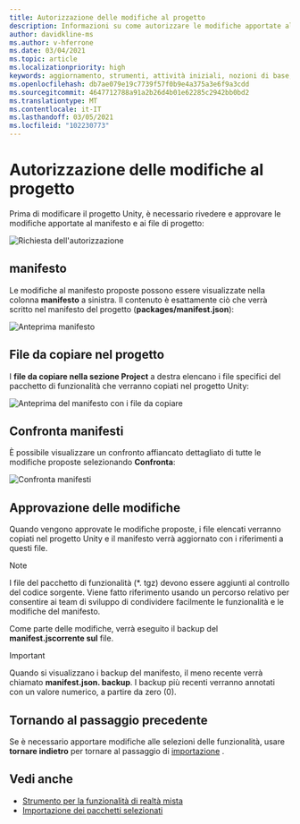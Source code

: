 ```yaml
---
title: Autorizzazione delle modifiche al progetto
description: Informazioni su come autorizzare le modifiche apportate al progetto lo strumento per lo sviluppo HoloLens e VR.
author: davidkline-ms
ms.author: v-hferrone
ms.date: 03/04/2021
ms.topic: article
ms.localizationpriority: high
keywords: aggiornamento, strumenti, attività iniziali, nozioni di base, unity, visual studio, toolkit, visore VR realtà mista, visore VR di windows mixed reality, visore per realtà virtuale, installazione, Windows, HoloLens, emulatore, unreal, openxr
ms.openlocfilehash: db7ae079e19c7739f57f0b9e4a375a3e6f9a3cdd
ms.sourcegitcommit: 4647712788a91a2b26d4b01e62285c2942bb0bd2
ms.translationtype: MT
ms.contentlocale: it-IT
ms.lasthandoff: 03/05/2021
ms.locfileid: "102230773"
---
```

# <a name="authorizing-project-changes"></a>Autorizzazione delle modifiche al progetto

Prima di modificare il progetto Unity, è necessario rivedere e approvare le modifiche apportate al manifesto e ai file di progetto:

![Richiesta dell'autorizzazione](images/FeatureToolApprovalRequest.png)

## <a name="manifest"></a>manifesto

Le modifiche al manifesto proposte possono essere visualizzate nella colonna **manifesto** a sinistra. Il contenuto è esattamente ciò che verrà scritto nel manifesto del progetto (**packages/manifest.json**):

![Anteprima manifesto](images/ManifestPreview.png)

## <a name="files-to-be-copied-into-the-project"></a>File da copiare nel progetto

I **file da copiare nella sezione Project** a destra elencano i file specifici del pacchetto di funzionalità che verranno copiati nel progetto Unity:

![Anteprima del manifesto con i file da copiare](images/FilesToCopy.png)

## <a name="compare-manifests"></a>Confronta manifesti

È possibile visualizzare un confronto affiancato dettagliato di tutte le modifiche proposte selezionando **Confronta**:

![Confronta manifesti](images/FeatureToolCompareManifest.png)

## <a name="approving-changes"></a>Approvazione delle modifiche

Quando vengono approvate le modifiche proposte, i file elencati verranno copiati nel progetto Unity e il manifesto verrà aggiornato con i riferimenti a questi file.

> [!NOTE]
> I file del pacchetto di funzionalità (*. tgz) devono essere aggiunti al controllo del codice sorgente. Viene fatto riferimento usando un percorso relativo per consentire ai team di sviluppo di condividere facilmente le funzionalità e le modifiche del manifesto.

 Come parte delle modifiche, verrà eseguito il backup del **manifest.jscorrente sul** file.

> [!IMPORTANT]
> Quando si visualizzano i backup del manifesto, il meno recente verrà chiamato **manifest.json. backup**. I backup più recenti verranno annotati con un valore numerico, a partire da zero (0).

## <a name="going-back-to-the-previous-step"></a>Tornando al passaggio precedente

Se è necessario apportare modifiche alle selezioni delle funzionalità, usare **tornare indietro** per tornare al passaggio di [importazione](importing-features.md) .

## <a name="see-also"></a>Vedi anche

- [Strumento per la funzionalità di realtà mista](welcome-to-mr-feature-tool.md)
- [Importazione dei pacchetti selezionati](importing-features.md)
